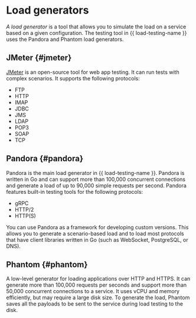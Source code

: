 # Load generators

_A load generator_ is a tool that allows you to simulate the load on a service based on a given configuration. The testing tool in {{ load-testing-name }} uses the Pandora and Phantom load generators.

## JMeter {#jmeter}

[JMeter](https://jmeter.apache.org/) is an open-source tool for web app testing. It can run tests with complex scenarios. It supports the following protocols:

* FTP
* HTTP
* IMAP
* JDBC
* JMS
* LDAP
* POP3
* SOAP
* TCP

## Pandora {#pandora}

Pandora is the main load generator in {{ load-testing-name }}. Pandora is written in Go and can support more than 100,000 concurrent connections and generate a load of up to 90,000 simple requests per second. Pandora features built-in testing tools for the following protocols:

* gRPC
* HTTP/2
* HTTP(S)

You can use Pandora as a framework for developing custom versions. This allows you to generate a scenario-based load and to load most protocols that have client libraries written in Go (such as WebSocket, PostgreSQL, or DNS).

## Phantom {#phantom}

A low-level generator for loading applications over HTTP and HTTPS. It can generate more than 100,000 requests per seconds and support more than 50,000 concurrent connections to a service. It uses vCPU and memory efficiently, but may require a large disk size. To generate the load, Phantom saves all the payloads to be sent to the service during load testing to the disk.